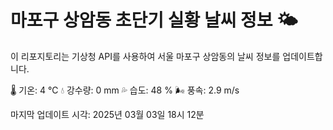 
# 마포구 상암동 초단기 실황 날씨 정보 🌤️

이 리포지토리는 기상청 API를 사용하여 서울 마포구 상암동의 날씨 정보를 업데이트합니다. 

🌡️ 기온: 4 ℃
💧 강수량: 0 mm
💦 습도: 48 %
🌬️ 풍속: 2.9 m/s

마지막 업데이트 시각: 2025년 03월 03일 18시 12분    
